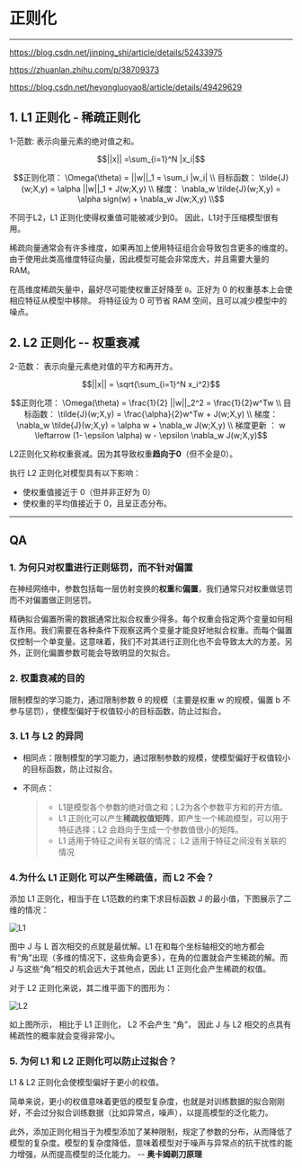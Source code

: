 # 正则化

---

https://blog.csdn.net/jinping_shi/article/details/52433975

https://zhuanlan.zhihu.com/p/38709373

https://blog.csdn.net/heyongluoyao8/article/details/49429629

## 1. L1 正则化 - 稀疏正则化

1-范数: 表示向量元素的绝对值之和。
```math
||x|| =\sum_{i=1}^N |x_i|
```

```math
正则化项： \Omega(\theta) = ||w||_1 =  \sum_i |w_i| \\
目标函数： \tilde{J}(w;X,y) = \alpha ||w||_1  + J(w;X,y)  \\
梯度： \nabla_w \tilde{J}(w;X,y) = \alpha sign(w) + \nabla_w J(w;X,y) \\
```

不同于L2，L1 正则化使得权重值可能被减少到0。 因此，L1对于压缩模型很有用。

稀疏向量通常会有许多维度，如果再加上使用特征组合会导致包含更多的维度的。由于使用此类高维度特征向量，因此模型可能会非常庞大，并且需要大量的 RAM。

在高维度稀疏矢量中，最好尽可能使权重正好降至 `0`。正好为 0 的权重基本上会使相应特征从模型中移除。 将特征设为 0 可节省 RAM 空间，且可以减少模型中的噪点。

## 2. L2 正则化 -- 权重衰减

2-范数： 表示向量元素绝对值的平方和再开方。
```math
||x|| = \sqrt{\sum_{i=1}^N x_i^2}
```

```math
正则化项： \Omega(\theta) = \frac{1}{2} ||w||_2^2  = \frac{1}{2}w^Tw \\
目标函数： \tilde{J}(w;X,y) = \frac{\alpha}{2}w^Tw  + J(w;X,y)  \\
梯度： \nabla_w \tilde{J}(w;X,y) = \alpha w + \nabla_w J(w;X,y) \\
梯度更新 ： w \leftarrow (1- \epsilon \alpha) w - \epsilon \nabla_w J(w;X,y)
```

L2正则化又称权重衰减。因为其导致权重**趋向于0**（但不全是0）。

执行 L2 正则化对模型具有以下影响：

- 使权重值接近于 0（但并非正好为 0）
- 使权重的平均值接近于 0，且呈正态分布。



---

## QA

### 1. 为何只对权重进行正则惩罚，而不针对偏置

在神经网络中，参数包括每一层仿射变换的**权重**和**偏置**，我们通常只对权重做惩罚而不对偏置做正则惩罚。

精确拟合偏置所需的数据通常比拟合权重少得多。每个权重会指定两个变量如何相互作用。我们需要在各种条件下观察这两个变量才能良好地拟合权重。而每个偏置仅控制一个单变量。这意味着，我们不对其进行正则化也不会导致太大的方差。另外，正则化偏置参数可能会导致明显的欠拟合。

### 2. 权重衰减的目的

限制模型的学习能力，通过限制参数 θ 的规模（主要是权重 w 的规模，偏置 b 不参与惩罚），使模型偏好于权值较小的目标函数，防止过拟合。

### 3. L1 与 L2 的异同

- 相同点：限制模型的学习能力，通过限制参数的规模，使模型偏好于权值较小的目标函数，防止过拟合。

- 不同点：

  > - L1是模型各个参数的绝对值之和；L2为各个参数平方和的开方值。
  > - L1 正则化可以产生**稀疏权值矩阵**，即产生一个稀疏模型，可以用于特征选择；L2 会趋向于生成一个参数值很小的矩阵。
  > - L1 适用于特征之间有关联的情况； L2 适用于特征之间没有关联的情况

### 4.为什么 L1 正则化 可以产生稀疏值，而 L2 不会？

添加 L1 正则化，相当于在 L1范数的约束下求目标函数 J 的最小值，下图展示了二维的情况：

![L1](..\img\正则化\L1.png)


图中 J 与 L 首次相交的点就是最优解。L1 在和每个坐标轴相交的地方都会有“角”出现（多维的情况下，这些角会更多），在角的位置就会产生稀疏的解。而 J 与这些“角”相交的机会远大于其他点，因此 L1 正则化会产生稀疏的权值。

对于 L2 正则化来说，其二维平面下的图形为：

![L2](..\img\正则化\L2.png)

如上图所示， 相比于 L1 正则化， L2 不会产生 “角”， 因此 J 与 L2 相交的点具有稀疏性的概率就会变得非常小。

### 5. 为何 L1 和 L2 正则化可以防止过拟合？

L1 & L2 正则化会使模型偏好于更小的权值。

简单来说，更小的权值意味着更低的模型复杂度，也就是对训练数据的拟合刚刚好，不会过分拟合训练数据（比如异常点，噪声），以提高模型的泛化能力。

此外，添加正则化相当于为模型添加了某种限制，规定了参数的分布，从而降低了模型的复杂度。模型的复杂度降低，意味着模型对于噪声与异常点的抗干扰性的能力增强，从而提高模型的泛化能力。 -- **奥卡姆剃刀原理**


